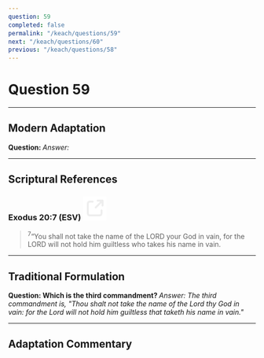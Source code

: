 ```yaml
---
question: 59
completed: false
permalink: "/keach/questions/59"
next: "/keach/questions/60"
previous: "/keach/questions/58"
---
```

# Question 59
---
## Modern Adaptation
<strong>
    Question:
</strong>

<em>
    Answer:
</em>

---
## Scriptural References
### Exodus 20:7 (ESV) <a href="https://biblegateway.com/passage/?search=Exodus+20%3A7&version=ESV"><img src="/assets/svg/link.svg"/></a>
> <sup>7</sup>“You shall not take the name of the LORD your God in vain, for the LORD will not hold him guiltless who takes his name in vain.

---
## Traditional Formulation
<strong>
    Question: Which is the third commandment?
</strong>

<em>
    Answer: The third commandment is, "Thou shalt not take the name of the Lord thy God in vain: for the Lord will not hold him guiltless that taketh his name in vain."
</em>

---
## Adaptation Commentary
